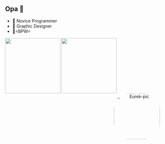 ## Opa 👋

- 🗿 Novice Programmer
- 🗿 Graphic Designer
- 🍌=BPW=

<div align="center">
  <a href="https://github.com/MrEurek">
  <img align="left"  height="180em" src="https://github-readme-stats.vercel.app/api?username=MrEurek&show_icons=true&theme=dark&include_all_commits=true&count_private=true"/>
  <img align="left"  height="180em" src="https://github-readme-stats.vercel.app/api/top-langs/?username=MrEurek&layout=compact&langs_count=7&theme=dark"/>
  <img align="right" alt="Eurek-pic" height="150" style="border-radius:50px;" src="https://steamuserimages-a.akamaihd.net/ugc/1686019950999533175/92358E5CFE40302A962B2BD45B53C25DE07E915C/?imw=450&impolicy=Letterbox">
</div>
  
